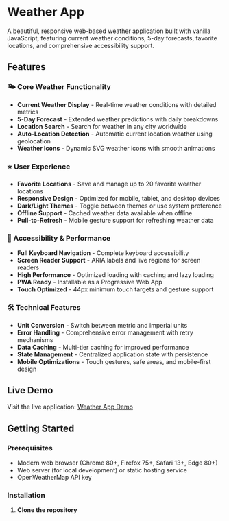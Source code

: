 # Weather App

A beautiful, responsive web-based weather application built with vanilla JavaScript, featuring current weather conditions, 5-day forecasts, favorite locations, and comprehensive accessibility support.

## Features

### 🌤️ Core Weather Functionality
- **Current Weather Display** - Real-time weather conditions with detailed metrics
- **5-Day Forecast** - Extended weather predictions with daily breakdowns
- **Location Search** - Search for weather in any city worldwide
- **Auto-Location Detection** - Automatic current location weather using geolocation
- **Weather Icons** - Dynamic SVG weather icons with smooth animations

### ⭐ User Experience
- **Favorite Locations** - Save and manage up to 20 favorite weather locations
- **Responsive Design** - Optimized for mobile, tablet, and desktop devices
- **Dark/Light Themes** - Toggle between themes or use system preference
- **Offline Support** - Cached weather data available when offline
- **Pull-to-Refresh** - Mobile gesture support for refreshing weather data

### 🎯 Accessibility & Performance
- **Full Keyboard Navigation** - Complete keyboard accessibility
- **Screen Reader Support** - ARIA labels and live regions for screen readers
- **High Performance** - Optimized loading with caching and lazy loading
- **PWA Ready** - Installable as a Progressive Web App
- **Touch Optimized** - 44px minimum touch targets and gesture support

### 🛠️ Technical Features
- **Unit Conversion** - Switch between metric and imperial units
- **Error Handling** - Comprehensive error management with retry mechanisms
- **Data Caching** - Multi-tier caching for improved performance
- **State Management** - Centralized application state with persistence
- **Mobile Optimizations** - Touch gestures, safe areas, and mobile-first design

## Live Demo

Visit the live application: [Weather App Demo](https://your-domain.com)

## Getting Started

### Prerequisites

- Modern web browser (Chrome 80+, Firefox 75+, Safari 13+, Edge 80+)
- Web server (for local development) or static hosting service
- OpenWeatherMap API key

### Installation

1. **Clone the repository**